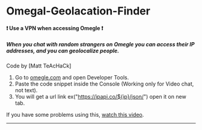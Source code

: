# Omegal-Geolacation-Finder

**❗ Use a VPN when accessing Omegle ❗**

##### When you chat with random strangers on Omegle you can access their IP addresses, and you can geolocalize people.

Code by [Matt TeAcHaCk]

1. Go to [omegle.com](https://www.omegle.com/) and open Developer Tools.
2. Paste the code snippet inside the Console (Working only for Video chat, not text).
3. You will get a url link ex("https://ipapi.co/${ip}/json/") open it on new tab.

If you have some problems using this, [watch this video](https://www.youtube.com/watch?v=fN9cWpY5zUc).

--------
